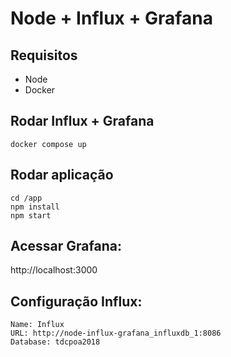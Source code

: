 # Node + Influx + Grafana

## Requisitos

- Node
- Docker

## Rodar Influx + Grafana

`docker compose up`

## Rodar aplicação

```
cd /app
npm install
npm start
```

## Acessar Grafana:

http://localhost:3000

## Configuração Influx:

```
Name: Influx
URL: http://node-influx-grafana_influxdb_1:8086
Database: tdcpoa2018
```